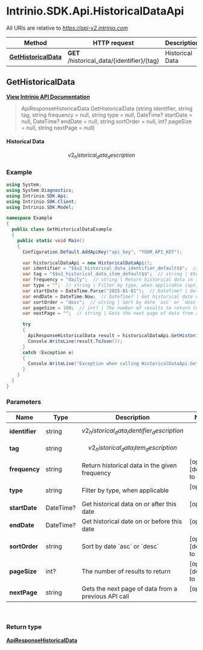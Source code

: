 # Intrinio.SDK.Api.HistoricalDataApi

All URIs are relative to *https://api-v2.intrinio.com*

Method | HTTP request | Description
------------- | ------------- | -------------
[**GetHistoricalData**](HistoricalDataApi.md#gethistoricaldata) | **GET** /historical_data/{identifier}/{tag} | Historical Data



[//]: # (START_OPERATION)

[//]: # (CLASS:Intrinio.SDK.Api.HistoricalDataApi)

[//]: # (METHOD:GetHistoricalData)

[//]: # (RETURN_TYPE:Intrinio.SDK.Model.ApiResponseHistoricalData)

[//]: # (RETURN_TYPE_KIND:object)

[//]: # (RETURN_TYPE_DOC:ApiResponseHistoricalData.md)

[//]: # (OPERATION:GetHistoricalData_v2)

[//]: # (ENDPOINT:/historical_data/{identifier}/{tag})

[//]: # (DOCUMENT_LINK:HistoricalDataApi.md#gethistoricaldata)

<a name="gethistoricaldata"></a>
## **GetHistoricalData**

[**View Intrinio API Documentation**](https://docs.intrinio.com/documentation/csharp/GetHistoricalData_v2)

[//]: # (START_OVERVIEW)

> ApiResponseHistoricalData GetHistoricalData (string identifier, string tag, string frequency = null, string type = null, DateTime? startDate = null, DateTime? endDate = null, string sortOrder = null, int? pageSize = null, string nextPage = null)

#### Historical Data

$$v2_historical_data_description$$

[//]: # (END_OVERVIEW)

### Example

[//]: # (START_CODE_EXAMPLE)

```csharp
using System;
using System.Diagnostics;
using Intrinio.SDK.Api;
using Intrinio.SDK.Client;
using Intrinio.SDK.Model;

namespace Example
{
  public class GetHistoricalDataExample
  {
    public static void Main()
    {
      Configuration.Default.AddApiKey("api_key", "YOUR_API_KEY");

      var historicalDataApi = new HistoricalDataApi();
      var identifier = "$$v2_historical_data_identifier_default$$";  // string | $$v2_historical_data_identifier_description$$
      var tag = "$$v2_historical_data_item_default$$";  // string | $$v2_historical_data_item_description$$
      var frequency = "daily";  // string | Return historical data in the given frequency (optional)  (default to daily)
      var type = "";  // string | Filter by type, when applicable (optional) 
      var startDate = DateTime.Parse("2015-01-01");  // DateTime? | Get historical data on or after this date (optional) 
      var endDate = DateTime.Now;  // DateTime? | Get historical date on or before this date (optional) 
      var sortOrder = "desc";  // string | Sort by date `asc` or `desc` (optional)  (default to desc)
      var pageSize = 100;  // int? | The number of results to return (optional)  (default to 100)
      var nextPage = "";  // string | Gets the next page of data from a previous API call (optional) 

      try
      {
        ApiResponseHistoricalData result = historicalDataApi.GetHistoricalData(identifier, tag, frequency, type, startDate, endDate, sortOrder, pageSize, nextPage);
        Console.WriteLine(result.ToJson());
      }
      catch (Exception e)
      {
        Console.WriteLine("Exception when calling HistoricalDataApi.GetHistoricalData: " + e.Message );
      }
    }
  }
}
```

[//]: # (END_CODE_EXAMPLE)

### Parameters

[//]: # (START_PARAMETERS)


Name | Type | Description  | Notes
------------- | ------------- | ------------- | -------------
 **identifier** | string| $$v2_historical_data_identifier_description$$ |  &nbsp;
 **tag** | string| $$v2_historical_data_item_description$$ |  &nbsp;
 **frequency** | string| Return historical data in the given frequency | [optional] [default to daily] &nbsp;
 **type** | string| Filter by type, when applicable | [optional]  &nbsp;
 **startDate** | DateTime?| Get historical data on or after this date | [optional]  &nbsp;
 **endDate** | DateTime?| Get historical date on or before this date | [optional]  &nbsp;
 **sortOrder** | string| Sort by date &#x60;asc&#x60; or &#x60;desc&#x60; | [optional] [default to desc] &nbsp;
 **pageSize** | int?| The number of results to return | [optional] [default to 100] &nbsp;
 **nextPage** | string| Gets the next page of data from a previous API call | [optional]  &nbsp;
<br/>

[//]: # (END_PARAMETERS)

### Return type

[**ApiResponseHistoricalData**](ApiResponseHistoricalData.md)

[//]: # (END_OPERATION)

